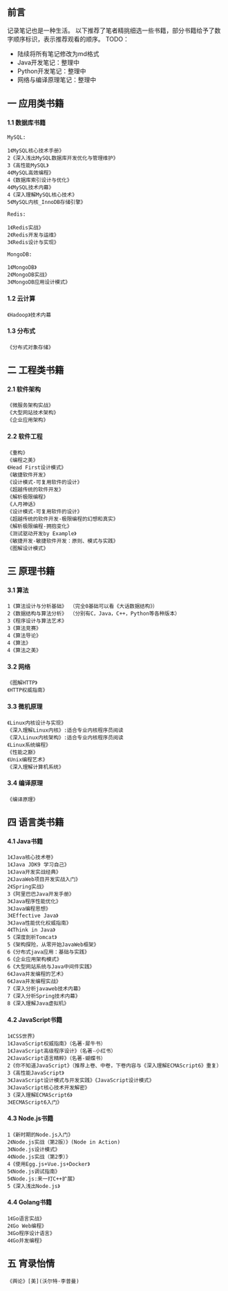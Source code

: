 ##  前言
记录笔记也是一种生活。
以下推荐了笔者精挑细选一些书籍，部分书籍给予了数字顺序标识，表示推荐观看的顺序。
TODO：
- 陆续将所有笔记修改为md格式
- Java开发笔记：整理中
- Python开发笔记：整理中
- 网络与编译原理笔记：整理中

## 一 应用类书籍
#### 1.1 数据库书籍
```
MySQL:

1《MySQL核心技术手册》        
2《深入浅出MySQL数据库开发优化与管理维护》
3《高性能MySQL》
4《MySQL高效编程》
4《数据库索引设计与优化》
4《MySQL技术内幕》
4《深入理解MySQL核心技术》
5《MySQL内核_InnoDB存储引擎》

Redis:

1《Redis实战》           
2《Redis开发与运维》       
3《Redis设计与实现》      

MongoDB:

1《MongoDB》
2《MongoDB实战》
3《MongoDB应用设计模式》

```

#### 1.2 云计算
```
《Hadoop》技术内幕
```

#### 1.3 分布式
```
《分布式对象存储》
```

## 二 工程类书籍
#### 2.1 软件架构
```
《微服务架构实战》
《大型网站技术架构》
《企业应用架构》
```
#### 2.2 软件工程
```
《重构》
《编程之美》
《Head First设计模式》
《敏捷软件开发》
《设计模式-可复用软件的设计》
《超越传统的软件开发》
《解析极限编程》
《人月神话》
《设计模式-可复用软件的设计》
《超越传统的软件开发-极限编程的幻想和真实》
《解析极限编程-拥抱变化》
《测试驱动开发by Example》
《敏捷开发-敏捷软件开发：原则、模式与实践》
《图解设计模式》
```
## 三 原理书籍
#### 3.1 算法
```
1《算法设计与分析基础》 （完全0基础可以看《大话数据结构》）      
2《数据结构与算法分析》 （分别有C，Java，C++，Python等各种版本）        
3《程序设计与算法艺术》         
3《算法竞赛》                 
4《算法导论》                 
4《算法》                    
4《算法之美》                
```
#### 3.2 网络
```
《图解HTTP》
《HTTP权威指南》
```
#### 3.3 微机原理
```
《Linux内核设计与实现》
《深入理解Linux内核》:适合专业内核程序员阅读
《深入Linux内核架构》:适合专业内核程序员阅读
《Linux系统编程》
《性能之巅》
《Unix编程艺术》
《深入理解计算机系统》
```
#### 3.4 编译原理
```
《编译原理》
```
## 四 语言类书籍
#### 4.1 Java书籍
```
1《Java核心技术卷》
1《Java JDK9 学习自己》
1《Java开发实战经典》
2《JavaWeb项目开发实战入门》
2《Spring实战》
3《阿里巴巴Java开发手册》
3《Java程序性能优化》
3《Java编程思想》
3《Effective Java》
3《Java性能优化权威指南》
4《Think in Java》
5《深度剖析Tomcat》
5《架构探险，从零开始JavaWeb框架》
6《分布式java应用：基础与实践》
6《企业应用架构模式》
6《大型网站系统与Java中间件实践》
6《Java并发编程的艺术》
6《Java并发编程实战》
7《深入分析javaweb技术内幕》
7《深入分析Spring技术内幕》
8《深入理解Java虚拟机》

```
#### 4.2 JavaScript书籍
```
1《CSS世界》               
1《JavaScript权威指南》（名著-犀牛书）     
1《JavaScript高级程序设计》（名著-小红书） 
2《JavaScript语言精粹》（名著-蝴蝶书）     
2《你不知道JavaScript》（推荐上卷、中卷，下卷内容与《深入理解ECMAScript6》重复）     
3《高性能JavaScript》       
3《JavaScript设计模式与开发实践》《JavaScript设计模式》
3《JavaScript核心技术开发解密》
3《深入理解ECMAScript6》
3《ECMAScript6入门》        
```
#### 4.3 Node.js书籍
```
1《新时期的Node.js入门》        
2《Node.js实战（第2版）》(Node in Action)       
3《Node.js设计模式》           
4《Node.js实战（第2季）》      
4《使用Egg.js+Vue.js+Docker》   
5《Node.js调试指南》            
5《Node.js:来一打C++扩展》      
5《深入浅出Node.js》            
```
#### 4.4 Golang书籍
```
1《Go语言实战》                 
2《Go Web编程》                 
3《Go程序设计语言》             
4《Go并发编程》                             
```
## 五 宵录怡情
```
《舆论》[美](沃尔特·李普曼)
```